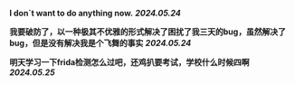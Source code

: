 **I don`t want to do anything now.** ***2024.05.24***

**我要破防了，以一种极其不优雅的形式解决了困扰了我三天的bug，虽然解决了bug，但是没有解决我是个飞舞的事实** ***2024.05.24***

**明天学习一下frida检测怎么过吧，还鸡扒要考试，学校什么时候四啊** ***2024.05.25***
